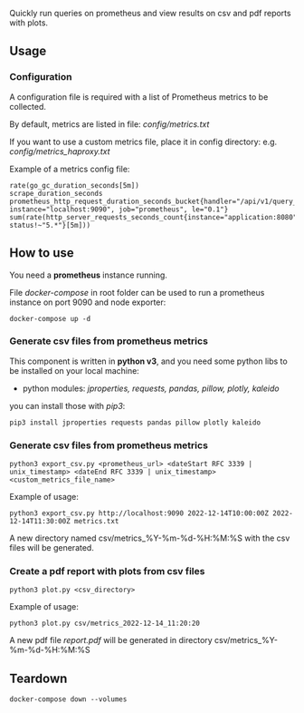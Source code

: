 Quickly run queries on prometheus and view results on csv and pdf reports with plots.

## Usage

### Configuration

A configuration file is required with a list of Prometheus metrics to be collected.

By default, metrics are listed in file: _config/metrics.txt_

If you want to use a custom metrics file, place it in config directory:
e.g. _config/metrics_haproxy.txt_

Example of a metrics config file:

```
rate(go_gc_duration_seconds[5m])
scrape_duration_seconds
prometheus_http_request_duration_seconds_bucket{handler="/api/v1/query_range", instance="localhost:9090", job="prometheus", le="0.1"}
sum(rate(http_server_requests_seconds_count{instance="application:8080", status!~"5.*"}[5m]))
```

## How to use

You need a **prometheus** instance running.

File _docker-compose_ in root folder can be used to run a prometheus instance on port 9090 and node exporter:

```
docker-compose up -d 
```

### Generate csv files from prometheus metrics

This component is written in **python v3**, and you need some python libs to be installed on your local machine:

 - python modules: _jproperties, requests, pandas, pillow, plotly, kaleido_

you can install those with _pip3_:

```
pip3 install jproperties requests pandas pillow plotly kaleido
```

### Generate csv files from prometheus metrics

```
python3 export_csv.py <prometheus_url> <dateStart RFC 3339 | unix_timestamp> <dateEnd RFC 3339 | unix_timestamp> <custom_metrics_file_name>
```

Example of usage:

```
python3 export_csv.py http://localhost:9090 2022-12-14T10:00:00Z 2022-12-14T11:30:00Z metrics.txt
```

A new directory named csv/metrics_%Y-%m-%d-%H:%M:%S with the csv files will be generated.

### Create a pdf report with plots from csv files

```
python3 plot.py <csv_directory>
```

Example of usage:

```
python3 plot.py csv/metrics_2022-12-14_11:20:20
```

A new pdf file *report.pdf* will be generated in directory csv/metrics_%Y-%m-%d-%H:%M:%S

## Teardown

```
docker-compose down --volumes
```